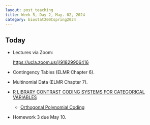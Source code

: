 ```yaml
---
layout: post_teaching
title: Week 5, Day 2, May. 02, 2024
category: biostat200Cspring2024
---
```


## Today
* Lectures via Zoom: 

  <https://ucla.zoom.us/j/91829906416> 

* Contingency Tables (ELMR Chapter 6).

* Multinomial Data (ELMR Chapter 7).

* [R LIBRARY CONTRAST CODING SYSTEMS FOR CATEGORICAL VARIABLES](https://stats.oarc.ucla.edu/r/library/r-library-contrast-coding-systems-for-categorical-variables/)

  * [Orthogonal Polynomial Coding](https://stats.oarc.ucla.edu/r/library/r-library-contrast-coding-systems-for-categorical-variables/#ORTHOGONAL)

* Homework 3 due May 10.

